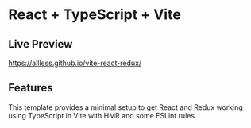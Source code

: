 # React + TypeScript + Vite

## Live Preview

https://allless.github.io/vite-react-redux/

## Features

This template provides a minimal setup to get React and Redux working using TypeScript in Vite with HMR and some ESLint rules.